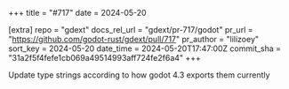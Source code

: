 +++
title = "#717"
date = 2024-05-20

[extra]
repo = "gdext"
docs_rel_url = "gdext/pr-717/godot"
pr_url = "https://github.com/godot-rust/gdext/pull/717"
pr_author = "lilizoey"
sort_key = 2024-05-20
date_time = 2024-05-20T17:47:00Z
commit_sha = "31a2f5f4fefe1cb069a49514993aff724fe2f6a4"
+++

Update type strings according to how godot 4.3 exports them currently

